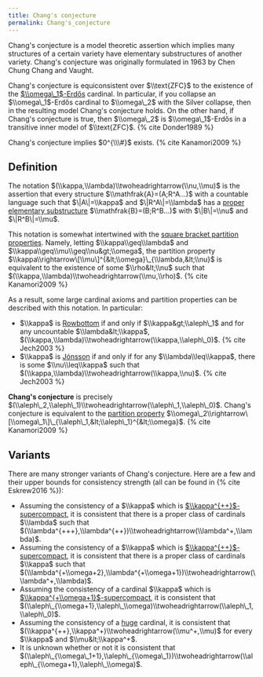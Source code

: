 ```yaml
---
title: Chang's conjecture
permalink: Chang's_conjecture
---
```












Chang's conjecture is a model theoretic assertion which implies many
structures of a certain variety have elementary substructures of another
variety. Chang's conjecture was originally formulated in 1963 by Chen
Chung Chang and Vaught.

Chang's conjecture is equiconsistent over $\\text{ZFC}$ to the existence
of the
[$\\omega\_1$-Erdős](Erdos "Erdos")
cardinal. In particular, if you collapse an $\\omega\_1$-Erdős cardinal
to $\\omega\_2$ with the Silver collapse, then in the resulting model
Chang's conjecture holds. On the other hand, if Chang's conjecture is
true, then $\\omega\_2$ is $\\omega\_1$-Erdős in a transitive inner
model of $\\text{ZFC}$.
{% cite Donder1989 %}

Chang's conjecture implies $0^{\\\#}$ exists.
{% cite Kanamori2009 %}

## Definition

The notation $(\\kappa,\\lambda)\\twoheadrightarrow(\\nu,\\mu)$ is the
assertion that every structure $\\mathfrak{A}=(A;R^A...)$ with a
countable language such that $\|A\|=\\kappa$ and $\|R^A\|=\\lambda$ has
a [proper elementary
substructure](Elementary_embedding "Elementary embedding")
$\\mathfrak{B}=(B;R^B...)$ with $\|B\|=\\nu$ and $\|R^B\|=\\mu$.

This notation is somewhat intertwined with the [square bracket partition
properties](Partition_property "Partition property").
Namely, letting $\\kappa\\geq\\lambda$ and
$\\kappa\\geq\\mu\\geq\\nu&gt;\\omega$, the partition property
$\\kappa\\rightarrow\[\\mu\]^{&lt;\\omega}\_{\\lambda,&lt;\\nu}$ is
equivalent to the existence of some $\\rho&lt;\\nu$ such that
$(\\kappa,\\lambda)\\twoheadrightarrow(\\mu,\\rho)$.
{% cite Kanamori2009 %}

As a result, some large cardinal axioms and partition properties can be
described with this notation. In particular:

-   $\\kappa$ is
    [Rowbottom](Rowbottom "Rowbottom")
    if and only if $\\kappa&gt;\\aleph\_1$ and for any uncountable
    $\\lambda&lt;\\kappa$,
    $(\\kappa,\\lambda)\\twoheadrightarrow(\\kappa,\\aleph\_0)$.
    {% cite Jech2003 %}
-   $\\kappa$ is
    [Jónsson](Jonsson "Jonsson")
    if and only if for any $\\lambda\\leq\\kappa$, there is some
    $\\nu\\leq\\kappa$ such that
    $(\\kappa,\\lambda)\\twoheadrightarrow(\\kappa,\\nu)$.
    {% cite Jech2003 %}

**Chang's conjecture** is precisely
$(\\aleph\_2,\\aleph\_1)\\twoheadrightarrow(\\aleph\_1,\\aleph\_0)$.
Chang's conjecture is equivalent to the [partition
property](Partition_property "Partition property")
$\\omega\_2\\rightarrow\[\\omega\_1\]\_{\\aleph\_1,&lt;\\aleph\_1}^{&lt;\\omega}$.
{% cite Kanamori2009 %}

## Variants

There are many stronger variants of Chang's conjecture. Here are a few
and their upper bounds for consistency strength (all can be found in
{% cite Eskrew2016 %}):

-   Assuming the consistency of a $\\kappa$ which is
    [$\\kappa^{++}$-supercompact](Supercompact "Supercompact"),
    it is consistent that there is a proper class of cardinals
    $\\lambda$ such that
    $(\\lambda^{+++},\\lambda^{++})\\twoheadrightarrow(\\lambda^+,\\lambda)$.
-   Assuming the consistency of a $\\kappa$ which is
    [$\\kappa^{++}$-supercompact](Supercompact "Supercompact"),
    it is consistent that there is a proper class of cardinals $\\kappa$
    such that
    $(\\lambda^{+\\omega+2},\\lambda^{+\\omega+1})\\twoheadrightarrow(\\lambda^+,\\lambda)$.
-   Assuming the consistency of a cardinal $\\kappa$ which is
    [$\\kappa^{+\\omega+1}$-supercompact](Supercompact "Supercompact"),
    it is consistent that
    $(\\aleph\_{\\omega+1},\\aleph\_\\omega)\\twoheadrightarrow(\\aleph\_1,\\aleph\_0)$.
-   Assuming the consistency of a
    [huge](Huge "Huge")
    cardinal, it is consistent that
    $(\\kappa^{++},\\kappa^+)\\twoheadrightarrow(\\mu^+,\\mu)$ for every
    $\\kappa$ and $\\mu&lt;\\kappa^+$.
-   It is unknown whether or not it is consistent that
    $(\\aleph\_{\\omega\_1+1},\\aleph\_{\\omega\_1})\\twoheadrightarrow(\\aleph\_{\\omega+1},\\aleph\_\\omega)$.

